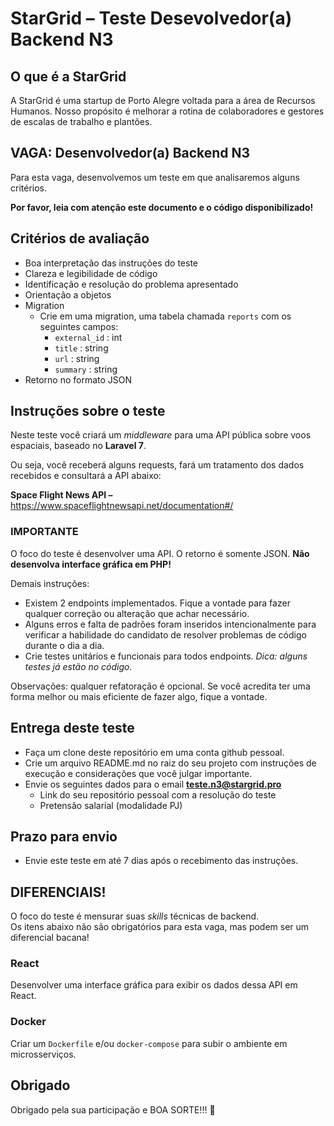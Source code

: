 # StarGrid – Teste Desevolvedor(a) Backend N3

## O que é a StarGrid
A StarGrid é uma startup de Porto Alegre voltada para a área de Recursos Humanos. Nosso propósito é melhorar a rotina de colaboradores e gestores de escalas de trabalho e plantões.

## VAGA: Desenvolvedor(a) Backend N3
Para esta vaga, desenvolvemos um teste em que analisaremos alguns critérios.

**Por favor, leia com atenção este documento e o código disponibilizado!**

## Critérios de avaliação
- Boa interpretação das instruções do teste
- Clareza e legibilidade de código
- Identificação e resolução do problema apresentado
- Orientação a objetos
- Migration
  - Crie em uma migration, uma tabela chamada `reports` com os seguintes campos:
    - `external_id` : int
    - `title` : string
    - `url` : string
    - `summary` : string
- Retorno no formato JSON

## Instruções sobre o teste
Neste teste você criará um *middleware* para uma API pública sobre voos espaciais, baseado no **Laravel 7**.

Ou seja, você receberá alguns requests, fará um tratamento dos dados recebidos e consultará a API abaixo:

**Space Flight News API –** https://www.spaceflightnewsapi.net/documentation#/

### IMPORTANTE
O foco do teste é desenvolver uma API. O retorno é somente JSON. **Não desenvolva interface gráfica em PHP!**

Demais instruções:
- Existem 2 endpoints implementados. Fique a vontade para fazer qualquer correção ou alteração que achar necessário.
- Alguns erros e falta de padrões foram inseridos intencionalmente para verificar a habilidade do candidato de resolver problemas de código durante o dia a dia.
- Crie testes unitários e funcionais para todos endpoints. *Dica: alguns testes já estão no código.*

Observações: qualquer refatoração é opcional. Se você acredita ter uma forma melhor ou mais eficiente de fazer algo, fique a vontade.

## Entrega deste teste
- Faça um clone deste repositório em uma conta github pessoal.
- Crie um arquivo README.md no raiz do seu projeto com instruções de execução e considerações que você julgar importante.
- Envie os seguintes dados para o email **teste.n3@stargrid.pro**
  - Link do seu repositório pessoal com a resolução do teste
  - Pretensão salarial (modalidade PJ)

## Prazo para envio
- Envie este teste em até 7 dias após o recebimento das instruções.

## DIFERENCIAIS!
O foco do teste é mensurar suas *skills* técnicas de backend.  
Os itens abaixo não são obrigatórios para esta vaga, mas podem ser um diferencial bacana!
### React
Desenvolver uma interface gráfica para exibir os dados dessa API em React.

### Docker
Criar um `Dockerfile` e/ou `docker-compose` para subir o ambiente em microsserviços.

## Obrigado
Obrigado pela sua participação e BOA SORTE!!! 🦄
